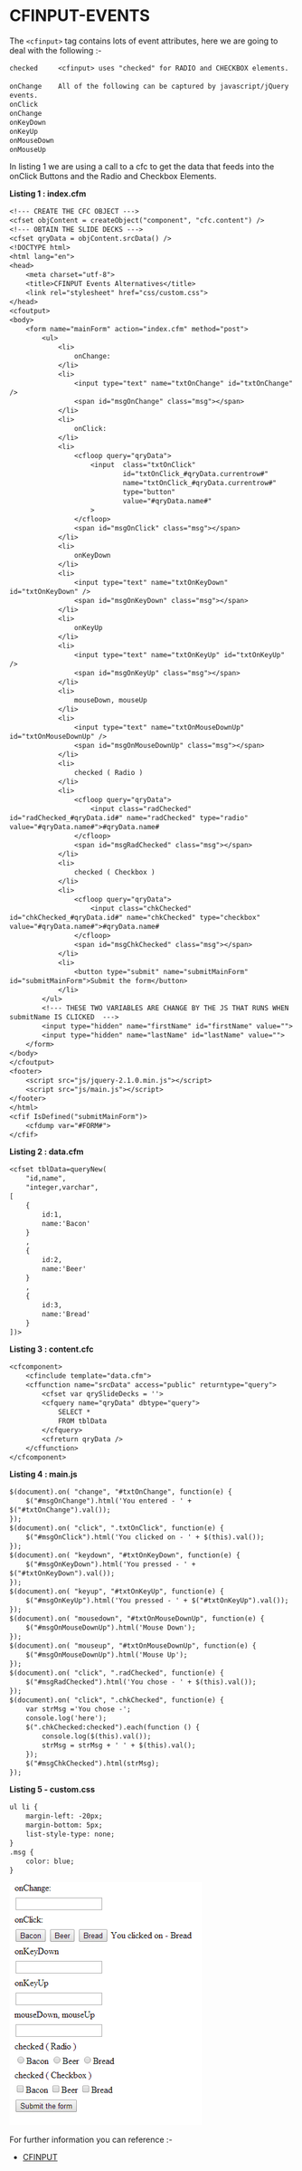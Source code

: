 CFINPUT-EVENTS
===

The `<cfinput>` tag contains lots of event attributes, here we are going to deal with the following :-

    checked     <cfinput> uses "checked" for RADIO and CHECKBOX elements. 
    
    onChange    All of the following can be captured by javascript/jQuery events.
    onClick
    onChange
    onKeyDown
    onKeyUp
    onMouseDown
    onMouseUp

In listing 1 we are using a call to a cfc to get the data that feeds into the onClick Buttons and the Radio and Checkbox Elements.

**Listing 1 : index.cfm**

    <!--- CREATE THE CFC OBJECT --->
    <cfset objContent = createObject("component", "cfc.content") />
    <!--- OBTAIN THE SLIDE DECKS --->
    <cfset qryData = objContent.srcData() />
    <!DOCTYPE html>
    <html lang="en">
    <head>
        <meta charset="utf-8">
        <title>CFINPUT Events Alternatives</title>
        <link rel="stylesheet" href="css/custom.css">
    </head>
    <cfoutput>
    <body>
        <form name="mainForm" action="index.cfm" method="post">
            <ul>
                <li>
                    onChange:
                </li>
                <li>
                    <input type="text" name="txtOnChange" id="txtOnChange" />
                    <span id="msgOnChange" class="msg"></span>
                </li>
                <li>
                    onClick:
                </li>
                <li>
                    <cfloop query="qryData">
                        <input  class="txtOnClick"
                                id="txtOnClick_#qryData.currentrow#" 
                                name="txtOnClick_#qryData.currentrow#" 
                                type="button" 
                                value="#qryData.name#"
                        >
                    </cfloop>
                    <span id="msgOnClick" class="msg"></span>
                </li>
                <li>
                    onKeyDown
                </li>
                <li>
                    <input type="text" name="txtOnKeyDown" id="txtOnKeyDown" />
                    <span id="msgOnKeyDown" class="msg"></span>
                </li>
                <li>
                    onKeyUp
                </li>
                <li>
                    <input type="text" name="txtOnKeyUp" id="txtOnKeyUp" />
                    <span id="msgOnKeyUp" class="msg"></span>
                </li>
                <li>
                    mouseDown, mouseUp
                </li>
                <li>
                    <input type="text" name="txtOnMouseDownUp" id="txtOnMouseDownUp" />
                    <span id="msgOnMouseDownUp" class="msg"></span>
                </li>
                <li>
                    checked ( Radio )
                </li>
                <li>
                    <cfloop query="qryData">
                        <input class="radChecked" id="radChecked_#qryData.id#" name="radChecked" type="radio" value="#qryData.name#">#qryData.name#
                    </cfloop>
                    <span id="msgRadChecked" class="msg"></span>
                </li>
                <li>
                    checked ( Checkbox )
                </li>
                <li>
                    <cfloop query="qryData">
                        <input class="chkChecked" id="chkChecked_#qryData.id#" name="chkChecked" type="checkbox" value="#qryData.name#">#qryData.name#
                    </cfloop>
                    <span id="msgChkChecked" class="msg"></span>
                </li>
                <li>
                    <button type="submit" name="submitMainForm" id="submitMainForm">Submit the form</button>
                </li>
            </ul>
            <!--- THESE TWO VARIABLES ARE CHANGE BY THE JS THAT RUNS WHEN submitName IS CLICKED  --->
            <input type="hidden" name="firstName" id="firstName" value="">
            <input type="hidden" name="lastName" id="lastName" value="">
        </form>
    </body>
    </cfoutput>
    <footer>
        <script src="js/jquery-2.1.0.min.js"></script>
        <script src="js/main.js"></script>
    </footer>
    </html>
    <cfif IsDefined("submitMainForm")>
        <cfdump var="#FORM#">
    </cfif>

**Listing 2 : data.cfm**

    <cfset tblData=queryNew(
        "id,name",
        "integer,varchar",
    [
        {   
            id:1,
            name:'Bacon'
        }
        ,
        {   
            id:2,
            name:'Beer'
        }
        ,
        {   
            id:3,
            name:'Bread'
        }
    ])>

**Listing 3 : content.cfc**

    <cfcomponent>
        <cfinclude template="data.cfm">
        <cffunction name="srcData" access="public" returntype="query">
            <cfset var qrySlideDecks = ''>
            <cfquery name="qryData" dbtype="query">
                SELECT *
                FROM tblData
            </cfquery>
            <cfreturn qryData />
        </cffunction>
    </cfcomponent>

**Listing 4 : main.js**

    $(document).on( "change", "#txtOnChange", function(e) {
        $("#msgOnChange").html('You entered - ' + $("#txtOnChange").val());
    });
    $(document).on( "click", ".txtOnClick", function(e) {
        $("#msgOnClick").html('You clicked on - ' + $(this).val());
    });
    $(document).on( "keydown", "#txtOnKeyDown", function(e) {
        $("#msgOnKeyDown").html('You pressed - ' + $("#txtOnKeyDown").val());
    });
    $(document).on( "keyup", "#txtOnKeyUp", function(e) {
        $("#msgOnKeyUp").html('You pressed - ' + $("#txtOnKeyUp").val());
    });
    $(document).on( "mousedown", "#txtOnMouseDownUp", function(e) {
        $("#msgOnMouseDownUp").html('Mouse Down');
    });
    $(document).on( "mouseup", "#txtOnMouseDownUp", function(e) {
        $("#msgOnMouseDownUp").html('Mouse Up');
    });
    $(document).on( "click", ".radChecked", function(e) {
        $("#msgRadChecked").html('You chose - ' + $(this).val());
    });
    $(document).on( "click", ".chkChecked", function(e) {
        var strMsg ='You chose -';
        console.log('here');
        $(".chkChecked:checked").each(function () {
            console.log($(this).val());
            strMsg = strMsg + ' ' + $(this).val();
        });
        $("#msgChkChecked").html(strMsg);
    });

**Listing 5 - custom.css**

    ul li {
        margin-left: -20px;
        margin-bottom: 5px;
        list-style-type: none;
    }
    .msg {
        color: blue;
    }

![cfinput-events](images/cfinput-events.png)

For further information you can reference :-

* [CFINPUT](http://livedocs.adobe.com/coldfusion/8/htmldocs/help.html?content=Tags_i_07.html)


